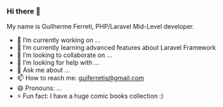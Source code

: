 ### Hi there 👋


My name is Guilherme Ferreti, PHP/Laravel Mid-Level developer.


- 🔭 I’m currently working on ...
- 🌱 I’m currently learning advanced features about Laravel Framework
- 👯 I’m looking to collaborate on ...
- 🤔 I’m looking for help with ...
- 💬 Ask me about ...
- 📫 How to reach me: guiferretis@gmail.com
- 😄 Pronouns: ...
- ⚡ Fun fact: I have a huge comic books collection :)
